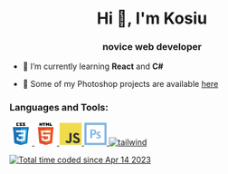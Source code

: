 <h1 align="center">Hi 👋, I'm Kosiu</h1>
<h3 align="center">novice web developer</h3>

- 🌱 I’m currently learning **React** and **C#**

- :art: Some of my Photoshop projects are available [here](https://imgur.com/a/sjThAMT)

<h3 align="left">Languages and Tools:</h3>
<p align="left"> <a href="https://www.w3schools.com/css/" target="_blank" rel="noreferrer"> <img src="https://raw.githubusercontent.com/devicons/devicon/master/icons/css3/css3-original-wordmark.svg" alt="css3" width="40" height="40"/> </a> <a href="https://www.w3.org/html/" target="_blank" rel="noreferrer"> <img src="https://raw.githubusercontent.com/devicons/devicon/master/icons/html5/html5-original-wordmark.svg" alt="html5" width="40" height="40"/> </a> <a href="https://developer.mozilla.org/en-US/docs/Web/JavaScript" target="_blank" rel="noreferrer"> <img src="https://raw.githubusercontent.com/devicons/devicon/master/icons/javascript/javascript-original.svg" alt="javascript" width="40" height="40"/> </a> <a href="https://www.photoshop.com/en" target="_blank" rel="noreferrer"> <img src="https://raw.githubusercontent.com/devicons/devicon/master/icons/photoshop/photoshop-line.svg" alt="photoshop" width="40" height="40"/> </a> <a href="https://tailwindcss.com/" target="_blank" rel="noreferrer"> <img src="https://www.vectorlogo.zone/logos/tailwindcss/tailwindcss-icon.svg" alt="tailwind" width="40" height="40"/> </a> </p>

<a href="https://wakatime.com/@632b3452-35fa-40d0-90e3-08de1d39c403"><img src="https://wakatime.com/badge/user/632b3452-35fa-40d0-90e3-08de1d39c403.svg" alt="Total time coded since Apr 14 2023" /></a>

